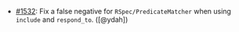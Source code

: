 - [#1532](https://github.com/rubocop/rubocop-rspec/pull/1532): Fix a false negative for `RSpec/PredicateMatcher` when using `include` and `respond_to`. ([@ydah])
